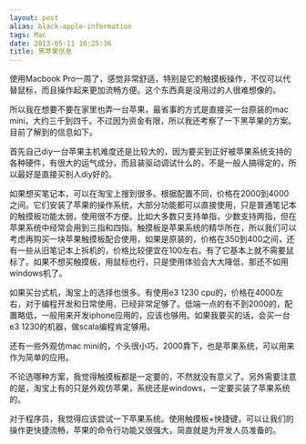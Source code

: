 ```yaml
---
layout: post
alias: black-apple-information
tags: Mac
date: 2013-05-11 10:25:36
title: 黑苹果信息
---
```


使用Macbook Pro一周了，感觉非常舒适，特别是它的触摸板操作，不仅可以代替鼠标，而且操作起来更加流畅方便。这个东西真是没用过的人很难想像的。

所以我在想要不要在家里也弄一台苹果，最省事的方式是直接买一台原装的mac mini，大约三千到四千。不过因为资金有限，所以我还考察了一下黑苹果的方案。目前了解到的信息如下。

首先自己diy一台苹果主机难度还是比较大的，因为要买到正好被苹果系统支持的各种硬件，有很大的运气成分，而且装驱动调试什么的，不是一般人搞得定的，所以最好是直接买别人diy好的。

如果想买笔记本，可以在淘宝上搜到很多。根据配置不同，价格在2000到4000之间。它们安装了苹果的操作系统，大部分功能都可以直接使用，只是普通笔记本的触摸板功能太弱，使用很不方便。比如大多数只支持单指，少数支持两指，但在苹果系统中经常会用到三指和四指。触摸板是苹果系统的精华所在，所以我们可以考虑再购买一块苹果触摸板配合使用，如果是原装的，价格在350到400之间，还有一些从旧笔记本上拆机的，价格比较便宜在100左右。有了它基本上就不需要鼠标了。如果不想买触摸板，用鼠标也行，只是使用体验会大大降低，那还不如用windows机了。

如果买台式机，淘宝上的选择也很多。有使用e3 1230 cpu的，价格在4000左右，对于编程开发和日常使用，已经非常足够了。低端一点的有不到2000的，配置略低，一般用来开发iphone应用的，应该也够用。如果我要买的话，会买一台e3 1230的机器，做scala编程肯定够用。

还有一些外观仿mac mini的，个头很小巧，2000靠下，也是苹果系统，可以用来作为简单的应用。

不论选哪种方案，我觉得触摸板都是一定要的，不然就没有意义了。另外需要注意的是，淘宝上有的只是外观仿苹果，系统还是windows，一定要买装了苹果系统的。

对于程序员，我觉得应该尝试一下苹果系统。使用触摸板+快捷键，可以让我们的操作更快捷流畅，苹果的命令行功能又很强大，简直就是为开发人员准备的。
